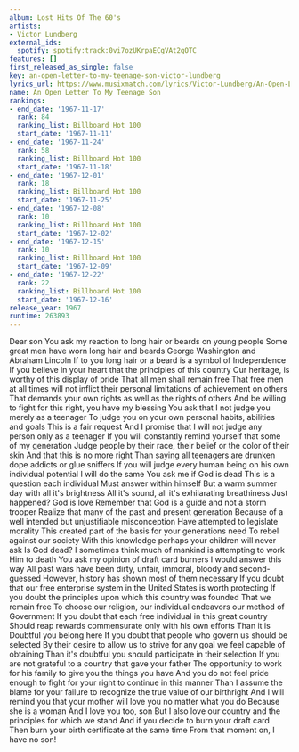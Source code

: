 ```yaml
---
album: Lost Hits Of The 60's
artists:
- Victor Lundberg
external_ids:
  spotify: spotify:track:0vi7ozUKrpaECgVAt2qOTC
features: []
first_released_as_single: false
key: an-open-letter-to-my-teenage-son-victor-lundberg
lyrics_url: https://www.musixmatch.com/lyrics/Victor-Lundberg/An-Open-Letter-to-My-Teenage-Son
name: An Open Letter To My Teenage Son
rankings:
- end_date: '1967-11-17'
  rank: 84
  ranking_list: Billboard Hot 100
  start_date: '1967-11-11'
- end_date: '1967-11-24'
  rank: 58
  ranking_list: Billboard Hot 100
  start_date: '1967-11-18'
- end_date: '1967-12-01'
  rank: 18
  ranking_list: Billboard Hot 100
  start_date: '1967-11-25'
- end_date: '1967-12-08'
  rank: 10
  ranking_list: Billboard Hot 100
  start_date: '1967-12-02'
- end_date: '1967-12-15'
  rank: 10
  ranking_list: Billboard Hot 100
  start_date: '1967-12-09'
- end_date: '1967-12-22'
  rank: 22
  ranking_list: Billboard Hot 100
  start_date: '1967-12-16'
release_year: 1967
runtime: 263893
---
```

Dear son
You ask my reaction to long hair or beards on young people
Some great men have worn long hair and beards
George Washington and Abraham Lincoln
If to you long hair or a beard is a symbol of Independence
If you believe in your heart that the principles of this country
Our heritage, is worthy of this display of pride
That all men shall remain free
That free men at all times will not inflict their personal limitations of achievement on others
That demands your own rights as well as the rights of others
And be willing to fight for this right, you have my blessing
You ask that I not judge you merely as a teenager
To judge you on your own personal habits, abilities and goals
This is a fair request
And I promise that I will not judge any person only as a teenager
If you will constantly remind yourself that some of my generation
Judge people by their race, their belief or the color of their skin
And that this is no more right
Than saying all teenagers are drunken dope addicts or glue sniffers
If you will judge every human being on his own individual potential
I will do the same
You ask me if God is dead
This is a question each individual
Must answer within himself
But a warm summer day with all it's brightness
All it's sound, all it's exhilarating breathiness
Just happened?
God is love
Remember that God is a guide and not a storm trooper
Realize that many of the past and present generation
Because of a well intended but unjustifiable misconception
Have attempted to legislate morality
This created part of the basis for your generations need
To rebel against our society
With this knowledge perhaps your children will never ask
Is God dead?
I sometimes think much of mankind is attempting to work Him to death
You ask my opinion of draft card burners
I would answer this way
All past wars have been dirty, unfair, immoral, bloody and second-guessed
However, history has shown most of them necessary
If you doubt that our free enterprise system in the United States is worth protecting
If you doubt the principles upon which this country was founded
That we remain free
To choose our religion, our individual endeavors our method of Government
If you doubt that each free individual in this great country
Should reap rewards commensurate only with his own efforts
Than it is Doubtful you belong here
If you doubt that people who govern us should be selected
By their desire to allow us to strive for any goal we feel capable of obtaining
Than it's doubtful you should participate in their selection
If you are not grateful to a country that gave your father
The opportunity to work for his family to give you the things you have
And you do not feel pride enough to fight for your right to continue in this manner
Than I assume the blame for your failure to recognize the true value of our birthright
And I will remind you that your mother will love you no matter what you do
Because she is a woman
And I love you too, son
But I also love our country and the principles for which we stand
And if you decide to burn your draft card
Then burn your birth certificate at the same time
From that moment on, I have no son!
